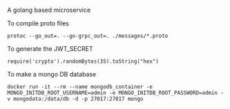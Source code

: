 A golang based microservice

To compile proto files
```
protoc --go_out=. --go-grpc_out=. ./messages/*.proto
```

To generate the JWT_SECRET
```
require('crypto').randomBytes(35).toString("hex")
```

To make a mongo DB database
```
docker run -it --rm --name mongodb_container -e MONGO_INITDB_ROOT_USERNAME=admin -e MONGO_INITDB_ROOT_PASSWORD=admin -v mongodata:/data/db -d -p 27017:27017 mongo
```